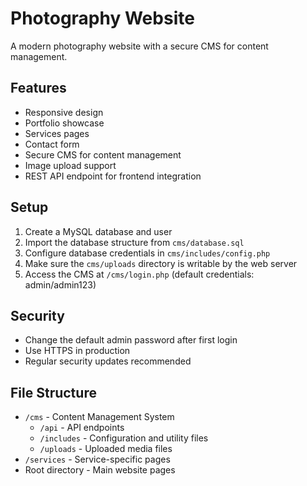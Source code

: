 # Photography Website

A modern photography website with a secure CMS for content management.

## Features
- Responsive design
- Portfolio showcase
- Services pages
- Contact form
- Secure CMS for content management
- Image upload support
- REST API endpoint for frontend integration

## Setup
1. Create a MySQL database and user
2. Import the database structure from `cms/database.sql`
3. Configure database credentials in `cms/includes/config.php`
4. Make sure the `cms/uploads` directory is writable by the web server
5. Access the CMS at `/cms/login.php` (default credentials: admin/admin123)

## Security
- Change the default admin password after first login
- Use HTTPS in production
- Regular security updates recommended

## File Structure
- `/cms` - Content Management System
  - `/api` - API endpoints
  - `/includes` - Configuration and utility files
  - `/uploads` - Uploaded media files
- `/services` - Service-specific pages
- Root directory - Main website pages 